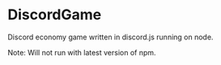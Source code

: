 # DiscordGame
Discord economy game written in discord.js running on node.

Note: Will not run with latest version of npm.
